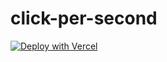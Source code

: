 # click-per-second

[![Deploy with Vercel](https://vercel.com/button)](https://vercel.com/import/git?s=https%3A%2F%2Fgithub.com%2FInkoHX%2Fclick-per-second)
